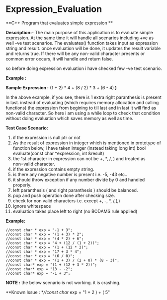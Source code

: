 # Expression_Evaluation
**C++ Program that evaluates simple expression **

**Description:-**
The main purpose of this application is to evaluate simple expression.
At the same time it will handle all scenarios including +ve as well -ve test scenarios.
The evaluates() function takes input as expression string and result. once evaluation will be done, it updates the result variable and returns true.
If there will be any non-valid character presents or common error occurs, it will handle and return false.

so before doing expression evaluation i have checked few -ve test scenario.

**Example :**

**Sample Expression :** (1 + 2) * 4 + (8 / 2) * 3 + (6 - 4) **)**                                                               

In the above example, if you see, there is 1 extra right paranthesis is present in last.
instead of evaluating (which requires memory allocation and calling functions) the expression  from begining to till last and in last it will find as non-valid character.
So here i am using a while loop to check that condition without doing evaluation which saves memory as well as time.

**Test Case Scenario:**
1. if the expression is null ptr or not
2. As the result of expression in integer which is mentioned in prototype of function below, i have taken integer (instead taking long int)
       bool evaluate(const char *expression, int &result)
3. the 1st character in expression can not be +, *, /, ) and treated as non=valid character.
4. if the expression contains empty string.
5. is there any negative number is present i.e. -5, -43 etc..
6. it should throw exception if any number divide by 0 and handled properly.
7. left paranthesis ( and right paranthesis ) should be balanced.
8. pop and push operation done after checking size.
9. check for non valid characters i.e. except +, -, *, /,(,)
10. ignore whitespace
11. evaluation takes place left to right (no BODAMS rule applied)

**Example:**

    //const char * exp = "-1 + 3";
    //const char * exp = "(1 + 3) * 2";
    //const char * exp = "(4 * 2) + 6";
    //const char * exp = "4 + (12 / (1 + 2))";
    //const char * exp = "(1 + (12 * 2)";
    //const char * exp = "17 + 3 * 4";
    //const char * exp = "(6 / 0)";
    //const char * exp = "(1 + 3) / (2 + 0) * (8 - 3)";
    //const char* exp = "(1 + (12 + 3 * 2))";
    //const char* exp = "13 - -2";
    //const char* exp = "-1 + 3";



**NOTE :** the below scenario is not working. it is crashing.

**Known Issue : **//const char* exp = "1 + 2 ) + ( 5"
